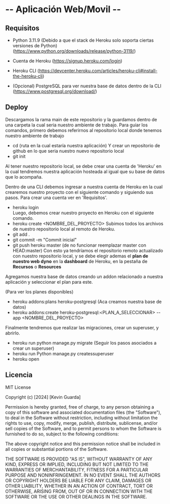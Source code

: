 # -- Aplicación Web/Movil --

## Requisitos

- Python 3.11.9 (Debido a que el stack de Heroku solo soporta ciertas versiones de Python) (https://www.python.org/downloads/release/python-3119/)

- Cuenta de Heroku (https://signup.heroku.com/login)

- Heroku CLI (https://devcenter.heroku.com/articles/heroku-cli#install-the-heroku-cli)


- (Opcional) PostgreSQL para ver nuestra base de datos dentro de la CLI (https://www.postgresql.org/download/)

## Deploy
Descargamos la rama main de este repositorio y la guardamos dentro de una carpeta la cual seria nuestro ambiente de trabajo.
Para guiar los comandos, primero debemos referirnos al repositorio local donde tenemos nuestro ambiente de trabajo
- cd (ruta en la cual estaría nuestra aplicación)
Y crear un repositorio de github en lo que seria nuestro nuevo repositorio local
- git init

Al tener nuestro repositorio local, se debe crear una cuenta de 'Heroku' en la cual tendremos nuestra aplicación hosteada al igual que su base de datos que lo acompaña.

Dentro de una CLI debemos ingresar a nuestra cuenta de Heroku en la cual crearemos nuestro proyecto con el siguiente comando y siguiendo sus pasos. Para crear una cuenta ver en 'Requisitos'.
- heroku login  
Luego, debemos crear nuestro proyecto en Heroku con el siguiente comando.
- heroku create <NOMBRE_DEL_PROYECTO>
Subimos todos los archivos de nuestro repositorio local al remoto de Heroku.
- git add .
- git commit -m "Commit inicial"
- git push heroku master (de no funcionar reemplazar master con HEAD:master)
Con esto ya tendríamos el repositorio remoto actualizado con nuestro repositorio local, y se debe elegir ademas el **plan de nuestro web dyno** en la **dashboard** de Heroku, en la pestaña de **Recursos** o **Resources**

Agregamos nuestra base de datos creando un addon relacionado a nuestra aplicación y seleccionar el plan para este.

(Para ver los planes disponibles)
- heroku addons:plans heroku-postgresql
(Aca creamos nuestra base de datos)
- heroku addons:create heroku-postgresql:<PLAN_A_SELECCIONAR> --app <NOMBRE_DEL_PROYECTO>

Finalmente tendremos que realizar las migraciones, crear un superuser, y abrirlo.
- heroku run python manage.py migrate
(Seguir los pasos asociados a crear un superuser)
- heroku run Python manage.py createssuperuser
- heroku open

## Licencia

MIT License

Copyright (c) [2024] [Kevin Guarda]

Permission is hereby granted, free of charge, to any person obtaining a copy
of this software and associated documentation files (the "Software"), to deal
in the Software without restriction, including without limitation the rights
to use, copy, modify, merge, publish, distribute, sublicense, and/or sell
copies of the Software, and to permit persons to whom the Software is
furnished to do so, subject to the following conditions:

The above copyright notice and this permission notice shall be included in all
copies or substantial portions of the Software.

THE SOFTWARE IS PROVIDED "AS IS", WITHOUT WARRANTY OF ANY KIND, EXPRESS OR
IMPLIED, INCLUDING BUT NOT LIMITED TO THE WARRANTIES OF MERCHANTABILITY,
FITNESS FOR A PARTICULAR PURPOSE AND NONINFRINGEMENT. IN NO EVENT SHALL THE
AUTHORS OR COPYRIGHT HOLDERS BE LIABLE FOR ANY CLAIM, DAMAGES OR OTHER
LIABILITY, WHETHER IN AN ACTION OF CONTRACT, TORT OR OTHERWISE, ARISING FROM,
OUT OF OR IN CONNECTION WITH THE SOFTWARE OR THE USE OR OTHER DEALINGS IN THE
SOFTWARE.

